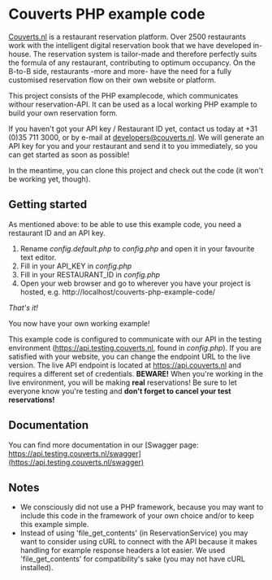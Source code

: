 Couverts PHP example code
=========================

[Couverts.nl](https://www.couverts.nl?utm_source=github&utm_campaign=examplecode&utm_medium=web) is a restaurant reservation platform. Over 2500 restaurants work with the intelligent digital reservation book that we have developed in-house. The reservation system is tailor-made and therefore perfectly suits the formula of any restaurant, contributing to optimum occupancy. 
On the B-to-B side, restaurants -more and more- have the need for a fully customised reservation flow on their own website or platform. 

This project consists of the PHP examplecode, which communicates withour reservation-API.
It can be used as a local working PHP example to build your own reservation form.

If you haven't got your API key / Restaurant ID yet, contact us today at +31 (0)35 711 3000, or by e-mail at developers@couverts.nl. We will generate an API key for you and your restaurant and send it to you immediately, so you can get started as soon as possible!

In the meantime, you can clone this project and check out the code (it won't be working yet, though).


Getting started
---------------

As mentioned above: to be able to use this example code, you need a restaurant ID and an API key.

1. Rename *config.default.php* to *config.php* and open it in your favourite text editor.
2. Fill in your API_KEY in *config.php*
3. Fill in your RESTAURANT_ID in *config.php*
4. Open your web browser and go to wherever you have your project is hosted, e.g.
http://localhost/couverts-php-example-code/

*That's it!*

You now have your own working example!

This example code is configured to communicate with our API in the testing environment (https://api.testing.couverts.nl, found in *config.php*). If you are satisfied with your website, you can change the endpoint URL to the live version. The live API endpoint is located at https://api.couverts.nl and requires a different set of credentials. **BEWARE!** When you're working in the live environment, you will be making **real** reservations! Be sure to let everyone know you're testing and **don't forget to cancel your test reservations!**

Documentation
-------------

You can find more documentation in our [Swagger page: https://api.testing.couverts.nl/swagger](https://api.testing.couverts.nl/swagger)

Notes
-------------

- We consciously did not use a PHP framework, because you may want to include this code in the framework of your own choice and/or to keep this example simple.
- Instead of using 'file_get_contents' (in ReservationService) you may want to consider using cURL to connect with the API because it makes handling for example response headers a lot easier. We used 'file_get_contents' for compatibility's sake (you may not have cURL installed).
